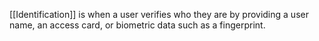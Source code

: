 [[Identification]] is when a user verifies who they are by providing a user name, an access card, or biometric data such as a fingerprint. 